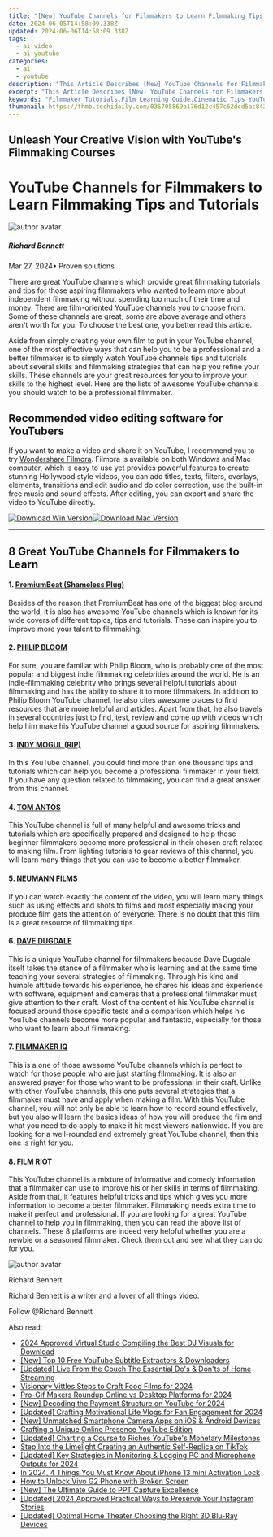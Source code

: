 ```yaml
---
title: "[New] YouTube Channels for Filmmakers to Learn Filmmaking Tips and Tutorials"
date: 2024-06-05T14:58:09.338Z
updated: 2024-06-06T14:58:09.338Z
tags:
  - ai video
  - ai youtube
categories:
  - ai
  - youtube
description: "This Article Describes [New] YouTube Channels for Filmmakers to Learn Filmmaking Tips and Tutorials"
excerpt: "This Article Describes [New] YouTube Channels for Filmmakers to Learn Filmmaking Tips and Tutorials"
keywords: "Filmmaker Tutorials,Film Learning Guide,Cinematic Tips YouTube,Film Making Techniques,Short Film Education,Directing Courses Online,Movie Production Basics"
thumbnail: https://thmb.techidaily.com/035705869a176d12c457c62dcd5ac8433382a242da2e6ee8d5c9aeccc24af52d.jpg
---
```


## Unleash Your Creative Vision with YouTube's Filmmaking Courses

# YouTube Channels for Filmmakers to Learn Filmmaking Tips and Tutorials

![author avatar](https://images.wondershare.com/filmora/article-images/richard-bennett.jpg)

##### Richard Bennett

 Mar 27, 2024• Proven solutions

There are great YouTube channels which provide great filmmaking tutorials and tips for those aspiring filmmakers who wanted to learn more about independent filmmaking without spending too much of their time and money. There are film-oriented YouTube channels you to choose from. Some of these channels are great, some are above average and others aren't worth for you. To choose the best one, you better read this article.

Aside from simply creating your own film to put in your YouTube channel, one of the most effective ways that can help you to be a professional and a better filmmaker is to simply watch YouTube channels tips and tutorials about several skills and filmmaking strategies that can help you refine your skills. These channels are your great resources for you to improve your skills to the highest level. Here are the lists of awesome YouTube channels you should watch to be a professional filmmaker.

## Recommended video editing software for YouTubers

If you want to make a video and share it on YouTube, I recommend you to try [Wondershare Filmora](https://tools.techidaily.com/wondershare/filmora/download/). Filmora is available on both Windows and Mac computer, which is easy to use yet provides powerful features to create stunning Hollywood style videos, you can add titles, texts, filters, overlays, elements, transitions and edit audio and do color correction, use the built-in free music and sound effects. After editing, you can export and share the video to YouTube directly.

[![Download Win Version](https://images.wondershare.com/filmora/guide/download-btn-win.jpg)](https://tools.techidaily.com/wondershare/filmora/download/)[![Download Mac Version](https://images.wondershare.com/filmora/guide/download-btn-mac.jpg)](https://tools.techidaily.com/wondershare/filmora/download/)

---

## 8 Great YouTube Channels for Filmmakers to Learn

#### 1. [PremiumBeat (Shameless Plug)](https://www.youtube.com/user/premiumbeat/)

Besides of the reason that PremiumBeat has one of the biggest blog around the world, it is also has awesome YouTube channels which is known for its wide covers of different topics, tips and tutorials. These can inspire you to improve more your talent to filmmaking.

#### 2. [PHILIP BLOOM](https://www.youtube.com/user/philipbloom)

For sure, you are familiar with Philip Bloom, who is probably one of the most popular and biggest indie filmmaking celebrities around the world. He is an indie-filmmaking celebrity who brings several helpful tutorials about filmmaking and has the ability to share it to more filmmakers. In addition to Philip Bloom YouTube channel, he also cites awesome places to find resources that are more helpful and articles. Apart from that, he also travels in several countries just to find, test, review and come up with videos which help him make his YouTube channel a good source for aspiring filmmakers.

#### 3. [INDY MOGUL (RIP)](https://www.youtube.com/user/indymogul)

In this YouTube channel, you could find more than one thousand tips and tutorials which can help you become a professional filmmaker in your field. If you have any question related to filmmaking, you can find a great answer from this channel.

#### 4. [TOM ANTOS](https://www.youtube.com/user/polcan99)

This YouTube channel is full of many helpful and awesome tricks and tutorials which are specifically prepared and designed to help those beginner filmmakers become more professional in their chosen craft related to making film. From lighting tutorials to gear reviews of this channel, you will learn many things that you can use to become a better filmmaker.

#### 5. [NEUMANN FILMS](https://www.youtube.com/user/Neumannfilms)

If you can watch exactly the content of the video, you will learn many things such as using effects and shots to films and most especially making your produce film gets the attention of everyone. There is no doubt that this film is a great resource of filmmaking tips.

#### 6. [DAVE DUGDALE](https://www.youtube.com/user/drumat5280)

This is a unique YouTube channel for filmmakers because Dave Dugdale itself takes the stance of a filmmaker who is learning and at the same time teaching your several strategies of filmmaking. Through his kind and humble attitude towards his experience, he shares his ideas and experience with software, equipment and cameras that a professional filmmaker must give attention to their craft. Most of the content of his YouTube channel is focused around those specific tests and a comparison which helps his YouTube channels become more popular and fantastic, especially for those who want to learn about filmmaking.

#### 7. [FILMMAKER IQ](https://www.youtube.com/user/FilmmakerIQcom)

This is a one of those awesome YouTube channels which is perfect to watch for those people who are just starting filmmaking. It is also an answered prayer for those who want to be professional in their craft. Unlike with other YouTube channels, this one puts several strategies that a filmmaker must have and apply when making a film. With this YouTube channel, you will not only be able to learn how to record sound effectively, but you also will learn the basics ideas of how you will produce the film and what you need to do apply to make it hit most viewers nationwide. If you are looking for a well-rounded and extremely great YouTube channel, then this one is right for you.

#### 8. [FILM RIOT](https://www.youtube.com/user/filmriot)

This YouTube channel is a mixture of informative and comedy information that a filmmaker can use to improve his or her skills in terms of filmmaking. Aside from that, it features helpful tricks and tips which gives you more information to become a better filmmaker. Filmmaking needs extra time to make it perfect and professional. If you are looking for a great YouTube channel to help you in filmmaking, then you can read the above list of channels. These 8 platforms are indeed very helpful whether you are a newbie or a seasoned filmmaker. Check them out and see what they can do for you.

![author avatar](https://images.wondershare.com/filmora/article-images/richard-bennett.jpg)

Richard Bennett

Richard Bennett is a writer and a lover of all things video.

Follow @Richard Bennett

<span class="atpl-alsoreadstyle">Also read:</span>
<div><ul>
<li><a href="https://facebook-video-share.techidaily.com/2024-approved-virtual-studio-compiling-the-best-dj-visuals-for-download/"><u>2024 Approved  Virtual Studio  Compiling the Best DJ Visuals for Download</u></a></li>
<li><a href="https://facebook-video-share.techidaily.com/new-top-10-free-youtube-subtitle-extractors-and-downloaders/"><u>[New] Top 10 Free YouTube Subtitle Extractors & Downloaders</u></a></li>
<li><a href="https://facebook-video-share.techidaily.com/updated-live-from-the-couch-the-essential-dos-and-donts-of-home-streaming/"><u>[Updated] Live From the Couch  The Essential Do's & Don'ts of Home Streaming</u></a></li>
<li><a href="https://facebook-video-share.techidaily.com/visionary-vittles-steps-to-craft-food-films-for-2024/"><u>Visionary Vittles  Steps to Craft Food Films for 2024</u></a></li>
<li><a href="https://facebook-video-share.techidaily.com/pro-gif-makers-roundup-online-vs-desktop-platforms-for-2024/"><u>Pro-Gif Makers Roundup  Online vs Desktop Platforms for 2024</u></a></li>
<li><a href="https://facebook-video-share.techidaily.com/new-decoding-the-payment-structure-on-youtube-for-2024/"><u>[New] Decoding the Payment Structure on YouTube for 2024</u></a></li>
<li><a href="https://facebook-video-share.techidaily.com/updated-crafting-motivational-life-vlogs-for-fan-engagement-for-2024/"><u>[Updated] Crafting Motivational Life Vlogs for Fan Engagement for 2024</u></a></li>
<li><a href="https://facebook-video-share.techidaily.com/new-unmatched-smartphone-camera-apps-on-ios-and-android-devices/"><u>[New] Unmatched Smartphone Camera Apps on iOS & Android Devices</u></a></li>
<li><a href="https://youtube-videos.techidaily.com/crafting-a-unique-online-presence-youtube-edition/"><u>Crafting a Unique Online Presence  YouTube Edition</u></a></li>
<li><a href="https://youtube-clips.techidaily.com/updated-charting-a-course-to-riches-youtubes-monetary-milestones/"><u>[Updated] Charting a Course to Riches  YouTube's Monetary Milestones</u></a></li>
<li><a href="https://tiktok-video-recordings.techidaily.com/step-into-the-limelight-creating-an-authentic-self-replica-on-tiktok/"><u>Step Into the Limelight  Creating an Authentic Self-Replica on TikTok</u></a></li>
<li><a href="https://digital-screen-recording.techidaily.com/updated-key-strategies-in-monitoring-and-logging-pc-and-microphone-outputs-for-2024/"><u>[Updated] Key Strategies in Monitoring & Logging PC and Microphone Outputs for 2024</u></a></li>
<li><a href="https://activate-lock.techidaily.com/in-2024-4-things-you-must-know-about-iphone-13-mini-activation-lock-by-drfone-ios/"><u>In 2024, 4 Things You Must Know About iPhone 13 mini Activation Lock</u></a></li>
<li><a href="https://unlock-android.techidaily.com/how-to-unlock-vivo-g2-phone-with-broken-screen-by-drfone-android/"><u>How to Unlock Vivo G2 Phone with Broken Screen</u></a></li>
<li><a href="https://desktop-recording.techidaily.com/new-the-ultimate-guide-to-ppt-capture-excellence/"><u>[New] The Ultimate Guide to PPT Capture Excellence</u></a></li>
<li><a href="https://instagram-video-files.techidaily.com/updated-2024-approved-practical-ways-to-preserve-your-instagram-stories/"><u>[Updated] 2024 Approved  Practical Ways to Preserve Your Instagram Stories</u></a></li>
<li><a href="https://extra-support.techidaily.com/updated-optimal-home-theater-choosing-the-right-3d-blu-ray-devices/"><u>[Updated] Optimal Home Theater  Choosing the Right 3D Blu-Ray Devices</u></a></li>
</ul></div>

<ins class="adsbygoogle"
      style="display:block"
      data-ad-client="ca-pub-7571918770474297"
      data-ad-slot="8358498916"
      data-ad-format="auto"
      data-full-width-responsive="true"></ins>
